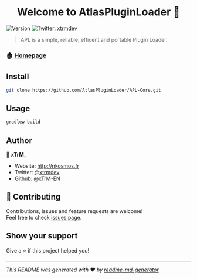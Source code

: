 ﻿<h1 align="center">Welcome to AtlasPluginLoader 👋</h1>
<p>
  <img alt="Version" src="https://img.shields.io/badge/version-0.0.1--beta-blue.svg?cacheSeconds=2592000" />
  <a href="https://twitter.com/xtrmdev" target="_blank">
    <img alt="Twitter: xtrmdev" src="https://img.shields.io/twitter/follow/xtrmdev.svg?style=social" />
  </a>
</p>

> APL is a simple, reliable, efficent and portable Plugin Loader. 

### 🏠 [Homepage](http://nkosmos.fr/atlaspluginloader/)

## Install

```sh
git clone https://github.com/AtlasPluginLoader/APL-Core.git
```

## Usage

```sh
gradlew build
```

## Author

👤 **xTrM_**

* Website: http://nkosmos.fr
* Twitter: [@xtrmdev](https://twitter.com/xtrmdev)
* Github: [@xTrM-EN](https://github.com/xTrM-EN)

## 🤝 Contributing

Contributions, issues and feature requests are welcome!<br />Feel free to check [issues page](https://github.com/AtlasPluginLoader/APL-Core/issues). 

## Show your support

Give a ⭐️ if this project helped you!

***
_This README was generated with ❤️ by [readme-md-generator](https://github.com/kefranabg/readme-md-generator)_
